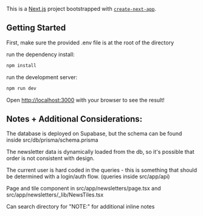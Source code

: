 This is a [Next.js](https://nextjs.org/) project bootstrapped with [`create-next-app`](https://github.com/vercel/next.js/tree/canary/packages/create-next-app).

## Getting Started

First, make sure the provided .env file is at the root of the directory

run the dependency install:

```bash
npm install
```

run the development server:

```bash
npm run dev
```

Open [http://localhost:3000](http://localhost:3000) with your browser to see the result!


## Notes + Additional Considerations:
The database is deployed on Supabase, but the schema can be found inside src/db/prisma/schema.prisma

The newsletter data is dynamically loaded from the db, so it's possible that order is not consistent with design.

The current user is hard coded in the queries - this is something that should be determined with a login/auth flow. (queries inside src/app/api)

Page and tile component in src/app/newsletters/page.tsx and src/app/newsletters/_lib/NewsTiles.tsx

Can search directory for "NOTE:" for additional inline notes

